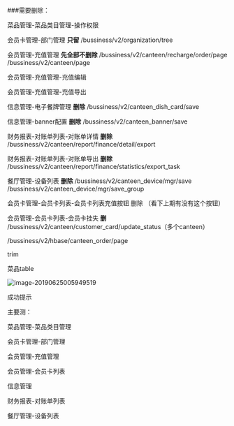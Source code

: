 ###需要删除：

菜品管理-菜品类目管理-操作权限

会员卡管理-部门管理  **只留** /bussiness/v2/organization/tree

会员管理-充值管理  **先全部不删除** /bussiness/v2/canteen/recharge/order/page  /bussiness/v2/canteen/page

会员管理-充值管理-充值编辑

会员管理-充值管理-充值导出

信息管理-电子餐牌管理  **删除**  /bussiness/v2/canteen_dish_card/save

信息管理-banner配置  **删除**  /bussiness/v2/canteen_banner/save

财务报表-对账单列表-对账单详情 **删除**  /bussiness/v2/canteen/report/finance/detail/export

财务报表-对账单列表-对账单导出 **删除** /bussiness/v2/canteen/report/finance/statistics/export_task

餐厅管理-设备列表  **删除**   /bussiness/v2/canteen_device/mgr/save     /bussiness/v2/canteen_device/mgr/save_group





会员卡管理-会员卡列表-会员卡列表充值按钮  删除  （看下上期有没有这个按钮）

会员管理-会员卡列表-会员卡挂失   **删**    /bussiness/v2/canteen/customer_card/update_status（多个canteen）





/bussiness/v2/hbase/canteen_order/page





trim



菜品table

![image-20190625005949519](../assets/image-20190625005949519.png)

成功提示





主要测：

菜品管理-菜品类目管理

会员卡管理-部门管理

会员管理-充值管理 

会员管理-会员卡列表

信息管理

财务报表-对账单列表

餐厅管理-设备列表